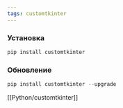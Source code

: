 ```yaml
---
tags: customtkinter
---
```


### Установка
```python
pip install customtkinter
```

### Обновление
```python
pip install customtkinter --upgrade
```

[[Python/customtkinter]]
